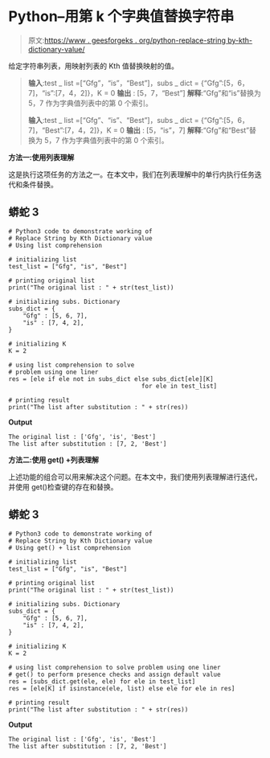 # Python–用第 k 个字典值替换字符串

> 原文:[https://www . geesforgeks . org/python-replace-string by-kth-dictionary-value/](https://www.geeksforgeeks.org/python-replace-string-by-kth-dictionary-value/)

给定字符串列表，用映射列表的 Kth 值替换映射的值。

> **输入**:test _ list =[“Gfg”，“is”，“Best”]，subs _ dict = {“Gfg”:[5，6，7]，“is”:[7，4，2]}，K = 0
> **输出** : [5，7，“Best”]
> **解释**:“Gfg”和“is”替换为 5，7 作为字典值列表中的第 0 个索引。
> 
> **输入**:test _ list =[“Gfg”、“is”、“Best”]，subs _ dict = {“Gfg”:[5，6，7]，“Best”:[7，4，2]}，K = 0
> **输出** : [5，“is”，7]
> **解释**:“Gfg”和“Best”替换为 5，7 作为字典值列表中的第 0 个索引。

**方法一:使用列表理解**

这是执行这项任务的方法之一。在本文中，我们在列表理解中的单行内执行任务迭代和条件替换。

## 蟒蛇 3

```
# Python3 code to demonstrate working of 
# Replace String by Kth Dictionary value  
# Using list comprehension

# initializing list
test_list = ["Gfg", "is", "Best"]

# printing original list
print("The original list : " + str(test_list))

# initializing subs. Dictionary
subs_dict = {
    "Gfg" : [5, 6, 7], 
    "is" : [7, 4, 2], 
}

# initializing K 
K = 2

# using list comprehension to solve
# problem using one liner
res = [ele if ele not in subs_dict else subs_dict[ele][K]
                                     for ele in test_list]

# printing result 
print("The list after substitution : " + str(res))
```

**Output**

```
The original list : ['Gfg', 'is', 'Best']
The list after substitution : [7, 2, 'Best']

```

**方法二:使用 get() +列表理解**

上述功能的组合可以用来解决这个问题。在本文中，我们使用列表理解进行迭代，并使用 get()检查键的存在和替换。

## 蟒蛇 3

```
# Python3 code to demonstrate working of 
# Replace String by Kth Dictionary value  
# Using get() + list comprehension

# initializing list
test_list = ["Gfg", "is", "Best"]

# printing original list
print("The original list : " + str(test_list))

# initializing subs. Dictionary
subs_dict = {
    "Gfg" : [5, 6, 7], 
    "is" : [7, 4, 2], 
}

# initializing K 
K = 2

# using list comprehension to solve problem using one liner
# get() to perform presence checks and assign default value
res = [subs_dict.get(ele, ele) for ele in test_list]
res = [ele[K] if isinstance(ele, list) else ele for ele in res] 

# printing result 
print("The list after substitution : " + str(res))
```

**Output**

```
The original list : ['Gfg', 'is', 'Best']
The list after substitution : [7, 2, 'Best']

```